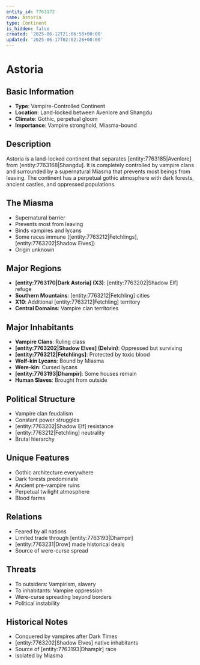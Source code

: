 ```yaml
---
entity_id: 7763172
name: Astoria
type: Continent
is_hidden: false
created: '2025-06-12T21:06:58+00:00'
updated: '2025-06-17T02:02:26+00:00'
---
```


# Astoria

## Basic Information

- **Type**: Vampire-Controlled Continent
- **Location**: Land-locked between Avenlore and Shangdu
- **Climate**: Gothic, perpetual gloom
- **Importance**: Vampire stronghold, Miasma-bound

## Description

Astoria is a land-locked continent that separates [entity:7763185|Avenlore] from [entity:7763168|Shangdu]. It is completely controlled by vampire clans and surrounded by a supernatural Miasma that prevents most beings from leaving. The continent has a perpetual gothic atmosphere with dark forests, ancient castles, and oppressed populations.

## The Miasma

- Supernatural barrier
- Prevents most from leaving
- Binds vampires and lycans
- Some races immune ([entity:7763212|Fetchlings], [entity:7763202|Shadow Elves])
- Origin unknown

## Major Regions

- **[entity:7763170|Dark Astoria] (X3)**: [entity:7763202|Shadow Elf] refuge
- **Southern Mountains**: [entity:7763212|Fetchling] cities
- **X10**: Additional [entity:7763212|Fetchling] territory
- **Central Domains**: Vampire clan territories

## Major Inhabitants

- **Vampire Clans**: Ruling class
- **[entity:7763202|Shadow Elves] (Delvin)**: Oppressed but surviving
- **[entity:7763212|Fetchlings]**: Protected by toxic blood
- **Wolf-kin Lycans**: Bound by Miasma
- **Were-kin**: Cursed lycans
- **[entity:7763193|Dhampir]**: Some houses remain
- **Human Slaves**: Brought from outside

## Political Structure

- Vampire clan feudalism
- Constant power struggles
- [entity:7763202|Shadow Elf] resistance
- [entity:7763212|Fetchling] neutrality
- Brutal hierarchy

## Unique Features

- Gothic architecture everywhere
- Dark forests predominate
- Ancient pre-vampire ruins
- Perpetual twilight atmosphere
- Blood farms

## Relations

- Feared by all nations
- Limited trade through [entity:7763193|Dhampir]
- [entity:7763231|Drow] made historical deals
- Source of were-curse spread

## Threats

- To outsiders: Vampirism, slavery
- To inhabitants: Vampire oppression
- Were-curse spreading beyond borders
- Political instability

## Historical Notes

- Conquered by vampires after Dark Times
- [entity:7763202|Shadow Elves] native inhabitants
- Source of [entity:7763193|Dhampir] race
- Isolated by Miasma